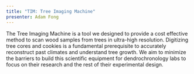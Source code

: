 ```yaml
---
title: "TIM: Tree Imaging Machine"
presenter: Adam Fong
---
```


The Tree Imaging Machine is a tool we designed to provide a cost effective method to scan wood samples from trees in ultra-high resolution. Digitizing tree cores and cookies is a fundamental prerequisite to accurately reconstruct past climates and understand tree growth. We aim to minimize the barriers to build this scientific equipment for dendrochronology labs to focus on their research and the rest of their experimental design.
